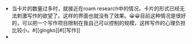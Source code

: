 - 当卡片的数量过多时，就接近在roam research中的情况，卡片的形式已经无法刺激写作的欲望了。这样的界面也就没有了效果。😀😀目前这种情况是很好的，可以把一个写作项目限制在我自己可以控制的规模，这样写作的心理负担比较小。#[[gingko]]#[[写作]]
- 
